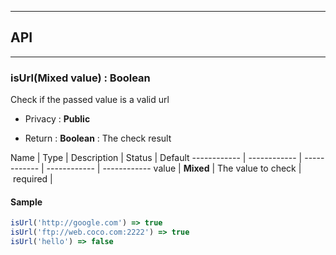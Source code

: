 


-----------------------------
## API
-----------------------------

### isUrl(Mixed value) : Boolean
Check if the passed value is a valid url

- Privacy : **Public**

- Return : **Boolean** : The check result

Name | Type | Description | Status | Default
------------ | ------------ | ------------ | ------------ | ------------
value | **Mixed** | The value to check | required | 


#### Sample
```js
isUrl('http://google.com') => true
isUrl('ftp://web.coco.com:2222') => true
isUrl('hello') => false
```



